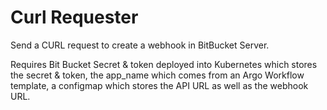 # Curl Requester

Send a CURL request to create a webhook in BitBucket Server.

Requires Bit Bucket Secret & token deployed into Kubernetes which stores the secret & token, the app_name which comes from an Argo Workflow template, a configmap
which stores the API URL as well as the webhook URL. 
